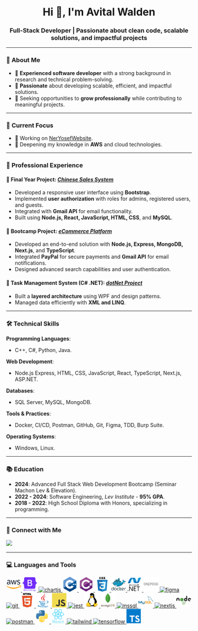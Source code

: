 
<h1 align="center">Hi 👋, I'm Avital Walden</h1>
<h3 align="center">Full-Stack Developer | Passionate about clean code, scalable solutions, and impactful projects</h3>

---

### 🔎 **About Me**
- 🌟 **Experienced software developer** with a strong background in research and technical problem-solving.  
- 🚀 **Passionate** about developing scalable, efficient, and impactful solutions.  
- 🎯 Seeking opportunities to **grow professionally** while contributing to meaningful projects.  

---

### 🌱 **Current Focus**
- 🔭 Working on [NerYosefWebsite](https://github.com/michalw100/NerYosefWebsite).  
- 🌱 Deepening my knowledge in **AWS** and cloud technologies.  

---

### 💼 **Professional Experience**
#### 📌 **Final Year Project**: [*Chinese Sales System*](https://github.com/AvitalWalden/Final-Project-At-React-Node-MySql)  
- Developed a responsive user interface using **Bootstrap**.  
- Implemented **user authorization** with roles for admins, registered users, and guests.  
- Integrated with **Gmail API** for email functionality.  
- Built using **Node.js, React, JavaScript, HTML, CSS**, and **MySQL**.  

#### 📌 **Bootcamp Project**: [*eCommerce Platform*](https://github.com/eCommerce2580/Project)  
- Developed an end-to-end solution with **Node.js, Express, MongoDB, Next.js**, and **TypeScript**.  
- Integrated **PayPal** for secure payments and **Gmail API** for email notifications.  
- Designed advanced search capabilities and user authentication.

#### 📌 **Task Management System (C# .NET)**: [*dotNet Project*](https://github.com/AvitalWalden/dotNet5784_5239_5247)  
- Built a **layered architecture** using WPF and design patterns.  
- Managed data efficiently with **XML and LINQ**.  

---

### 🛠️ **Technical Skills**
**Programming Languages**:  
- C++, C#, Python, Java.  

**Web Development**:  
- Node.js Express, HTML, CSS, JavaScript, React, TypeScript, Next.js, ASP.NET.  

**Databases**:  
- SQL Server, MySQL, MongoDB.  

**Tools & Practices**:  
- Docker, CI/CD, Postman, GitHub, Git, Figma, TDD, Burp Suite.  

**Operating Systems**:  
- Windows, Linux.  

---

### 📚 **Education**
- **2024**: Advanced Full Stack Web Development Bootcamp (Seminar Machon Lev & Elevation).  
- **2022 - 2024**: Software Engineering, *Lev Institute* - **95% GPA**.  
- **2018 - 2022**: High School Diploma with Honors, specializing in programming.  

---

### 📌 **Connect with Me**
<p align="left">
<a href="https://github.com/AvitalWalden"><img src="https://img.shields.io/badge/-GitHub-%23181717?style=for-the-badge&logo=github&logoColor=white"/></a>
</p>

---

### 💻 **Languages and Tools**
<p align="left"> <a href="https://aws.amazon.com" target="_blank" rel="noreferrer"> <img src="https://raw.githubusercontent.com/devicons/devicon/master/icons/amazonwebservices/amazonwebservices-original-wordmark.svg" alt="aws" width="40" height="40"/> </a> <a href="https://getbootstrap.com" target="_blank" rel="noreferrer"> <img src="https://raw.githubusercontent.com/devicons/devicon/master/icons/bootstrap/bootstrap-plain-wordmark.svg" alt="bootstrap" width="40" height="40"/> </a> <a href="https://www.chartjs.org" target="_blank" rel="noreferrer"> <img src="https://www.chartjs.org/media/logo-title.svg" alt="chartjs" width="40" height="40"/> </a> <a href="https://www.w3schools.com/cpp/" target="_blank" rel="noreferrer"> <img src="https://raw.githubusercontent.com/devicons/devicon/master/icons/cplusplus/cplusplus-original.svg" alt="cplusplus" width="40" height="40"/> </a> <a href="https://www.w3schools.com/cs/" target="_blank" rel="noreferrer"> <img src="https://raw.githubusercontent.com/devicons/devicon/master/icons/csharp/csharp-original.svg" alt="csharp" width="40" height="40"/> </a> <a href="https://www.w3schools.com/css/" target="_blank" rel="noreferrer"> <img src="https://raw.githubusercontent.com/devicons/devicon/master/icons/css3/css3-original-wordmark.svg" alt="css3" width="40" height="40"/> </a> <a href="https://www.docker.com/" target="_blank" rel="noreferrer"> <img src="https://raw.githubusercontent.com/devicons/devicon/master/icons/docker/docker-original-wordmark.svg" alt="docker" width="40" height="40"/> </a> <a href="https://dotnet.microsoft.com/" target="_blank" rel="noreferrer"> <img src="https://raw.githubusercontent.com/devicons/devicon/master/icons/dot-net/dot-net-original-wordmark.svg" alt="dotnet" width="40" height="40"/> </a> <a href="https://expressjs.com" target="_blank" rel="noreferrer"> <img src="https://raw.githubusercontent.com/devicons/devicon/master/icons/express/express-original-wordmark.svg" alt="express" width="40" height="40"/> </a> <a href="https://www.figma.com/" target="_blank" rel="noreferrer"> <img src="https://www.vectorlogo.zone/logos/figma/figma-icon.svg" alt="figma" width="40" height="40"/> </a> <a href="https://git-scm.com/" target="_blank" rel="noreferrer"> <img src="https://www.vectorlogo.zone/logos/git-scm/git-scm-icon.svg" alt="git" width="40" height="40"/> </a> <a href="https://www.w3.org/html/" target="_blank" rel="noreferrer"> <img src="https://raw.githubusercontent.com/devicons/devicon/master/icons/html5/html5-original-wordmark.svg" alt="html5" width="40" height="40"/> </a> <a href="https://www.java.com" target="_blank" rel="noreferrer"> <img src="https://raw.githubusercontent.com/devicons/devicon/master/icons/java/java-original.svg" alt="java" width="40" height="40"/> </a> <a href="https://developer.mozilla.org/en-US/docs/Web/JavaScript" target="_blank" rel="noreferrer"> <img src="https://raw.githubusercontent.com/devicons/devicon/master/icons/javascript/javascript-original.svg" alt="javascript" width="40" height="40"/> </a> <a href="https://jestjs.io" target="_blank" rel="noreferrer"> <img src="https://www.vectorlogo.zone/logos/jestjsio/jestjsio-icon.svg" alt="jest" width="40" height="40"/> </a> <a href="https://www.linux.org/" target="_blank" rel="noreferrer"> <img src="https://raw.githubusercontent.com/devicons/devicon/master/icons/linux/linux-original.svg" alt="linux" width="40" height="40"/> </a> <a href="https://www.mongodb.com/" target="_blank" rel="noreferrer"> <img src="https://raw.githubusercontent.com/devicons/devicon/master/icons/mongodb/mongodb-original-wordmark.svg" alt="mongodb" width="40" height="40"/> </a> <a href="https://www.microsoft.com/en-us/sql-server" target="_blank" rel="noreferrer"> <img src="https://www.svgrepo.com/show/303229/microsoft-sql-server-logo.svg" alt="mssql" width="40" height="40"/> </a> <a href="https://www.mysql.com/" target="_blank" rel="noreferrer"> <img src="https://raw.githubusercontent.com/devicons/devicon/master/icons/mysql/mysql-original-wordmark.svg" alt="mysql" width="40" height="40"/> </a> <a href="https://nextjs.org/" target="_blank" rel="noreferrer"> <img src="https://cdn.worldvectorlogo.com/logos/nextjs-2.svg" alt="nextjs" width="40" height="40"/> </a> <a href="https://nodejs.org" target="_blank" rel="noreferrer"> <img src="https://raw.githubusercontent.com/devicons/devicon/master/icons/nodejs/nodejs-original-wordmark.svg" alt="nodejs" width="40" height="40"/> </a> <a href="https://postman.com" target="_blank" rel="noreferrer"> <img src="https://www.vectorlogo.zone/logos/getpostman/getpostman-icon.svg" alt="postman" width="40" height="40"/> </a> <a href="https://www.python.org" target="_blank" rel="noreferrer"> <img src="https://raw.githubusercontent.com/devicons/devicon/master/icons/python/python-original.svg" alt="python" width="40" height="40"/> </a> <a href="https://reactjs.org/" target="_blank" rel="noreferrer"> <img src="https://raw.githubusercontent.com/devicons/devicon/master/icons/react/react-original-wordmark.svg" alt="react" width="40" height="40"/> </a> <a href="https://tailwindcss.com/" target="_blank" rel="noreferrer"> <img src="https://www.vectorlogo.zone/logos/tailwindcss/tailwindcss-icon.svg" alt="tailwind" width="40" height="40"/> </a> <a href="https://www.tensorflow.org" target="_blank" rel="noreferrer"> <img src="https://www.vectorlogo.zone/logos/tensorflow/tensorflow-icon.svg" alt="tensorflow" width="40" height="40"/> </a> <a href="https://www.typescriptlang.org/" target="_blank" rel="noreferrer"> <img src="https://raw.githubusercontent.com/devicons/devicon/master/icons/typescript/typescript-original.svg" alt="typescript" width="40" height="40"/> </a> </p>
